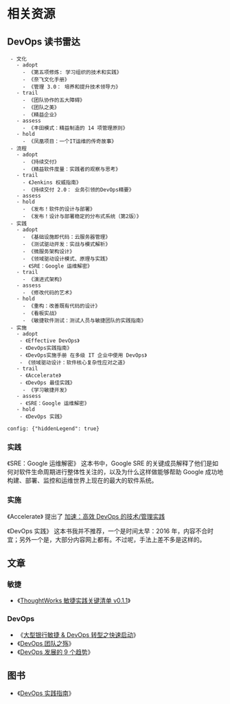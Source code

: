 # 相关资源

## DevOps 读书雷达

```tech-radar
 - 文化
   - adopt
     - 《第五项修炼: 学习组织的技术和实践》
     - 《奈飞文化手册》
     - 《管理 3.0： 培养和提升技术领导力》
   - trail
     - 《团队协作的五大障碍》
     - 《团队之美》
     - 《精益企业》
   - assess
     - 《丰田模式：精益制造的 14 项管理原则》
   - hold
     - 《凤凰项目：一个IT运维的传奇故事》
 - 流程
   - adopt
     - 《持续交付》
     - 《精益软件度量：实践者的观察与思考》
   - trail
     - 《Jenkins 权威指南》
     - 《持续交付 2.0： 业务引领的DevOps精要》
   - assess
   - hold
     - 《发布！软件的设计与部署》
     - 《发布！设计与部署稳定的分布式系统（第2版）》
 - 实践
   - adopt
     - 《基础设施即代码：云服务器管理》
     - 《测试驱动开发：实战与模式解析》
     - 《微服务架构设计》
     - 《领域驱动设计模式、原理与实践》
     - 《SRE：Google 运维解密》
   - trail
     - 《演进式架构》
   - assess
     - 《修改代码的艺术》
   - hold
     - 《重构：改善既有代码的设计》
     - 《看板实战》
     - 《敏捷软件测试：测试人员与敏捷团队的实践指南》
 - 实施
   - adopt
    - 《Effective DevOps》
    - 《DevOps实践指南》
    - 《DevOps实施手册 在多级 IT 企业中使用 DevOps》
    - 《领域驱动设计：软件核心复杂性应对之道》
   - trail
    - 《Accelerate》
    - 《DevOps 最佳实践》
     - 《学习敏捷开发》
   - assess
    - 《SRE：Google 运维解密》
   - hold
    - 《DevOps 实践》

config: {"hiddenLegend": true}
```

### 实践

《SRE：Google 运维解密》 这本书中，Google SRE 的关键成员解释了他们是如何对软件生命周期进行整体性关注的，以及为什么这样做能够帮助 Google 成功地构建、部署、监控和运维世界上现在的最大的软件系统。

### 实施

《Accelerate》 提出了 [加速：高效 DevOps 的技术/管理实践](/practise#加速：高效-devops-的技术管理实践)

《DevOps 实践》 这本书我并不推荐，一个是时间太早：2016 年，内容不合时宜；另外一个是，大部分内容网上都有。不过呢，手法上差不多是这样的。

## 文章

### 敏捷

- 《[ThoughtWorks 敏捷实践关键清单 v0.1.1](https://cloud.tencent.com/developer/article/1558754)》

### DevOps

- 《[大型银行敏捷 & DevOps 转型之快速启动](https://insights.thoughtworks.cn/quick-start-agile-devops-transformation/)》
- 《[DevOps 团队之殇](http://insights.thoughtworkers.org/what-does-the-devops-team-has-delivered/)》
- 《[DevOps 发展的 9 个趋势](http://insights.thoughtworkers.org/nine-trends-of-devops/)》

## 图书

- 《[DevOps 实践指南](https://book.douban.com/subject/30186150/)》
